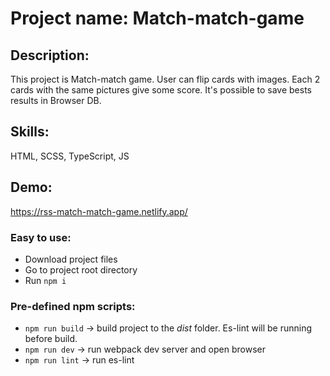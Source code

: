 # Project name: Match-match-game

## Description:

This project is Match-match game. User can flip cards with images. Each 2 cards with the same pictures give some score. It's possible to save bests results in Browser DB.

## Skills:

HTML, SCSS, TypeScript, JS

## Demo:

https://rss-match-match-game.netlify.app/

### Easy to use:

- Download project files
- Go to project root directory
- Run `npm i`

### Pre-defined npm scripts:

- `npm run build` -> build project to the _dist_ folder. Es-lint will be running before build.
- `npm run dev` -> run webpack dev server and open browser
- `npm run lint` -> run es-lint
